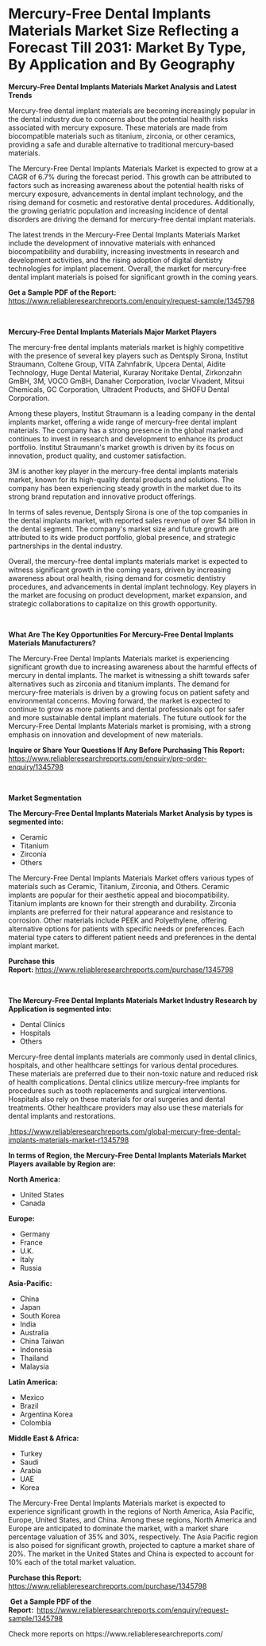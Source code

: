 <p><h1>Mercury-Free Dental Implants Materials Market Size Reflecting a Forecast Till 2031: Market By Type, By Application and By Geography</h1></p><p><strong>Mercury-Free Dental Implants Materials Market Analysis and Latest Trends</strong></p>
<p><p>Mercury-free dental implant materials are becoming increasingly popular in the dental industry due to concerns about the potential health risks associated with mercury exposure. These materials are made from biocompatible materials such as titanium, zirconia, or other ceramics, providing a safe and durable alternative to traditional mercury-based materials.</p><p>The Mercury-Free Dental Implants Materials Market is expected to grow at a CAGR of 6.7% during the forecast period. This growth can be attributed to factors such as increasing awareness about the potential health risks of mercury exposure, advancements in dental implant technology, and the rising demand for cosmetic and restorative dental procedures. Additionally, the growing geriatric population and increasing incidence of dental disorders are driving the demand for mercury-free dental implant materials.</p><p>The latest trends in the Mercury-Free Dental Implants Materials Market include the development of innovative materials with enhanced biocompatibility and durability, increasing investments in research and development activities, and the rising adoption of digital dentistry technologies for implant placement. Overall, the market for mercury-free dental implant materials is poised for significant growth in the coming years.</p></p>
<p><strong>Get a Sample PDF of the Report:&nbsp;</strong> <a href="https://www.reliableresearchreports.com/enquiry/request-sample/1345798">https://www.reliableresearchreports.com/enquiry/request-sample/1345798</a></p>
<p>&nbsp;</p>
<p><strong>Mercury-Free Dental Implants Materials Major Market Players</strong></p>
<p><p>The mercury-free dental implants materials market is highly competitive with the presence of several key players such as Dentsply Sirona, Institut Straumann, Coltene Group, VITA Zahnfabrik, Upcera Dental, Aidite Technology, Huge Dental Material, Kuraray Noritake Dental, Zirkonzahn GmBH, 3M, VOCO GmBH, Danaher Corporation, Ivoclar Vivadent, Mitsui Chemicals, GC Corporation, Ultradent Products, and SHOFU Dental Corporation.</p><p>Among these players, Institut Straumann is a leading company in the dental implants market, offering a wide range of mercury-free dental implant materials. The company has a strong presence in the global market and continues to invest in research and development to enhance its product portfolio. Institut Straumann's market growth is driven by its focus on innovation, product quality, and customer satisfaction.</p><p>3M is another key player in the mercury-free dental implants materials market, known for its high-quality dental products and solutions. The company has been experiencing steady growth in the market due to its strong brand reputation and innovative product offerings.</p><p>In terms of sales revenue, Dentsply Sirona is one of the top companies in the dental implants market, with reported sales revenue of over $4 billion in the dental segment. The company's market size and future growth are attributed to its wide product portfolio, global presence, and strategic partnerships in the dental industry.</p><p>Overall, the mercury-free dental implants materials market is expected to witness significant growth in the coming years, driven by increasing awareness about oral health, rising demand for cosmetic dentistry procedures, and advancements in dental implant technology. Key players in the market are focusing on product development, market expansion, and strategic collaborations to capitalize on this growth opportunity.</p></p>
<p>&nbsp;</p>
<p><strong>What Are The Key Opportunities For Mercury-Free Dental Implants Materials Manufacturers?</strong></p>
<p><p>The Mercury-Free Dental Implants Materials market is experiencing significant growth due to increasing awareness about the harmful effects of mercury in dental implants. The market is witnessing a shift towards safer alternatives such as zirconia and titanium implants. The demand for mercury-free materials is driven by a growing focus on patient safety and environmental concerns. Moving forward, the market is expected to continue to grow as more patients and dental professionals opt for safer and more sustainable dental implant materials. The future outlook for the Mercury-Free Dental Implants Materials market is promising, with a strong emphasis on innovation and development of new materials.</p></p>
<p><strong>Inquire or Share Your Questions If Any Before Purchasing This Report:</strong> <a href="https://www.reliableresearchreports.com/enquiry/pre-order-enquiry/1345798">https://www.reliableresearchreports.com/enquiry/pre-order-enquiry/1345798</a></p>
<p>&nbsp;</p>
<p><strong>Market Segmentation</strong></p>
<p><strong>The Mercury-Free Dental Implants Materials Market Analysis by types is segmented into:</strong></p>
<p><ul><li>Ceramic</li><li>Titanium</li><li>Zirconia</li><li>Others</li></ul></p>
<p><p>The Mercury-Free Dental Implants Materials Market offers various types of materials such as Ceramic, Titanium, Zirconia, and Others. Ceramic implants are popular for their aesthetic appeal and biocompatibility. Titanium implants are known for their strength and durability. Zirconia implants are preferred for their natural appearance and resistance to corrosion. Other materials include PEEK and Polyethylene, offering alternative options for patients with specific needs or preferences. Each material type caters to different patient needs and preferences in the dental implant market.</p></p>
<p><strong>Purchase this Report:&nbsp;</strong><a href="https://www.reliableresearchreports.com/purchase/1345798">https://www.reliableresearchreports.com/purchase/1345798</a></p>
<p>&nbsp;</p>
<p><strong>The Mercury-Free Dental Implants Materials Market Industry Research by Application is segmented into:</strong></p>
<p><ul><li>Dental Clinics</li><li>Hospitals</li><li>Others</li></ul></p>
<p><p>Mercury-free dental implants materials are commonly used in dental clinics, hospitals, and other healthcare settings for various dental procedures. These materials are preferred due to their non-toxic nature and reduced risk of health complications. Dental clinics utilize mercury-free implants for procedures such as tooth replacements and surgical interventions. Hospitals also rely on these materials for oral surgeries and dental treatments. Other healthcare providers may also use these materials for dental implants and restorations.</p></p>
<p><a href="https://www.reliableresearchreports.com/global-mercury-free-dental-implants-materials-market-r1345798">&nbsp;https://www.reliableresearchreports.com/global-mercury-free-dental-implants-materials-market-r1345798</a></p>
<p><strong>In terms of Region, the Mercury-Free Dental Implants Materials Market Players available by Region are:</strong></p>
<p>
    <p> <strong> North America: </strong>
        <ul>
            <li>United States</li>
            <li>Canada</li>
        </ul>
        </p> 
    <p> <strong> Europe: </strong>
        <ul>
            <li>Germany</li>
            <li>France</li>
            <li>U.K.</li>
            <li>Italy</li>
            <li>Russia</li>
        </ul>
        </p> 
    <p> <strong> Asia-Pacific: </strong>
        <ul>
            <li>China</li>
            <li>Japan</li>
            <li>South Korea</li>
            <li>India</li>
            <li>Australia</li>
            <li>China Taiwan</li>
            <li>Indonesia</li>
            <li>Thailand</li>
            <li>Malaysia</li>
        </ul>
        </p> 
    <p> <strong> Latin America: </strong>
        <ul>
            <li>Mexico</li>
            <li>Brazil</li>
            <li>Argentina Korea</li>
            <li>Colombia</li>
        </ul>
        </p> 
    <p> <strong> Middle East & Africa: </strong>
        <ul>
            <li>Turkey</li>
            <li>Saudi</li>
            <li>Arabia</li>
            <li>UAE</li>
            <li>Korea</li>
        </ul>
    </p>
    </p>
<p><p>The Mercury-Free Dental Implants Materials market is expected to experience significant growth in the regions of North America, Asia Pacific, Europe, United States, and China. Among these regions, North America and Europe are anticipated to dominate the market, with a market share percentage valuation of 35% and 30%, respectively. The Asia Pacific region is also poised for significant growth, projected to capture a market share of 20%. The market in the United States and China is expected to account for 10% each of the total market valuation.</p></p>
<p><strong>Purchase this Report: </strong><a href="https://www.reliableresearchreports.com/purchase/1345798">https://www.reliableresearchreports.com/purchase/1345798</a></p>
<p>&nbsp;<strong>Get a Sample PDF of the Report:&nbsp;&nbsp;</strong><a href="https://www.reliableresearchreports.com/enquiry/request-sample/1345798">https://www.reliableresearchreports.com/enquiry/request-sample/1345798</a></p>
<p><strong></strong></p>
<p>Check more reports on https://www.reliableresearchreports.com/</p>